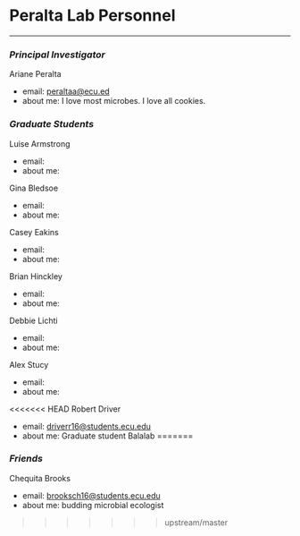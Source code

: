 # Peralta Lab Personnel
---

### _Principal Investigator_

Ariane Peralta

+ email: peraltaa@ecu.ed
+ about me: I love most microbes. I love all cookies.


### _Graduate Students_

Luise Armstrong

+ email:
+ about me:

Gina Bledsoe

+ email:
+ about me:

Casey Eakins

+ email:
+ about me:

Brian Hinckley

+ email:
+ about me:

Debbie Lichti

+ email:
+ about me:

Alex Stucy

+ email:
+ about me:

<<<<<<< HEAD
Robert Driver

+ email: driverr16@students.ecu.edu
+ about me: Graduate student Balalab
=======
### _Friends_

Chequita Brooks

+ email: brooksch16@students.ecu.edu
+ about me: budding microbial ecologist
>>>>>>> upstream/master
